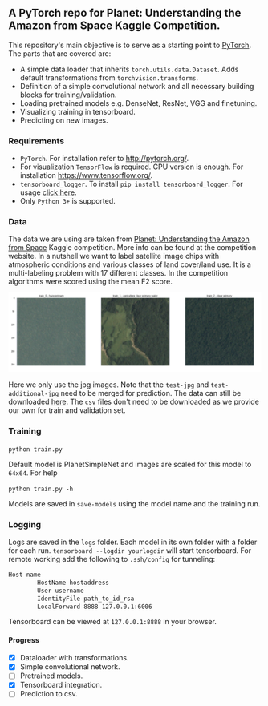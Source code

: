 ## A PyTorch repo for Planet: Understanding the Amazon from Space Kaggle Competition.

This repository's main objective is to serve as a starting point to [PyTorch](http://pytorch.org/). The parts that are covered are:
- A simple data loader that inherits `torch.utils.data.Dataset`. Adds default transformations from `torchvision.transforms`.
- Definition of a simple convolutional network and all necessary building blocks for training/validation.
- Loading pretrained models e.g. DenseNet, ResNet, VGG and finetuning.
- Visualizing training in tensorboard.
- Predicting on new images.

### Requirements
- `PyTorch`. For installation refer to http://pytorch.org/.
- For visualization `TensorFlow` is required. CPU version is enough. For installation https://www.tensorflow.org/.
- `tensorboard_logger`. To install `pip install tensorboard_logger`. For usage [click here](https://github.com/TeamHG-Memex/tensorboard_logger).
- Only `Python 3+` is supported.

### Data
The data we are using are taken from [Planet: Understanding the Amazon from Space](https://www.kaggle.com/c/planet-understanding-the-amazon-from-space) Kaggle competition. More info can be found at the competition website. In a nutshell we want to label satellite image chips with atmospheric conditions and various classes of land cover/land use. It is a multi-labeling problem with 17 different classes. In the competition algorithms were scored using the mean F2 score.

![labels](images/labels.png)

Here we only use the jpg images. Note that the `test-jpg` and `test-additional-jpg` need to be merged for prediction. The data can still be downloaded [here](https://www.kaggle.com/c/planet-understanding-the-amazon-from-space/data). The `csv` files don't need to be downloaded as we provide our own for train and validation set.

### Training
`python train.py`

Default model is PlanetSimpleNet and images are scaled for this model to `64x64`. For help 

`python train.py -h`

Models are saved in `save-models` using the model name and the training run.

### Logging
Logs are saved in the `logs` folder. Each model in its own folder with a folder for each run. 
`tensorboard --logdir yourlogdir` will start tensorboard. For remote working add the following to `.ssh/config` for tunneling:
```
Host name
        HostName hostaddress
        User username
        IdentityFile path_to_id_rsa
        LocalForward 8888 127.0.0.1:6006
```
Tensorboard can be viewed at `127.0.0.1:8888` in your browser.

#### Progress
- [x] Dataloader with transformations.
- [x] Simple convolutional network.
- [ ] Pretrained models.
- [x] Tensorboard integration.
- [ ] Prediction to csv.
